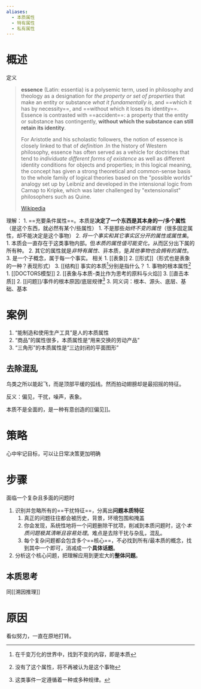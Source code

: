 ```yaml
---
aliases:
  - 本质属性
  - 特有属性
  - 私有属性
---
```

# 概述
定义
> **essence** (Latin: essentia) is a polysemic term, used in philosophy and theology as a designation for *the property or set of properties* that make an entity or substance *what it fundamentally is*, and ==which it has by necessity==, and ==without which it loses its identity==. Essence is contrasted with ==accident==: a property that the entity or substance has contingently, **without which the substance can still retain its identity**.  
>
>   For Aristotle and his scholastic followers, the notion of essence is closely linked to that of *definition* .In the history of Western philosophy, essence has often served as a vehicle for doctrines that tend to *individuate different forms of existence* as well as different identity conditions for objects and properties; in this logical meaning, the concept has given a strong theoretical and common-sense basis to the whole family of logical theories based on the "possible worlds" analogy set up by Leibniz and developed in the intensional logic from Carnap to Kripke, which was later challenged by "extensionalist" philosophers such as Quine.
>
> [Wikipedia](https://en.wikipedia.org/wiki/Essence)

理解：
	1. ==充要条件属性==。本质是**决定了一个东西是其本身的一/多个属性**（是这个东西，就必然有某个/些属性）
		1. 不是那些*始终不变的属性*（很多固定属性，却不能决定是这个事物）
	2. *将一个事实和其它事实区分开的属性或属性集*。
		1. 本质会一直存在于这类事物内部。但*本质的属性值可能变化*，从而区分出下属的所有种。
		2. 其它的属性就是*非特有属性*、非本质，是*其他事物也会拥有的属性*。
	3. 是一个子概念，属于每一个事实。
相关
	1. [[表象]] 
	2. [[形式]]（形式也是表象的一种？表现形式）
	3. [[结构]] 
事实的本质[^2]分别是指什么？
	1. 事物的根本属性[^1] 
		1. [[DOCTORS模型]] 
		2. [[表象与本质-类比作为思考的原料与火焰]] 
		3. [[直击本质]] 
	2. [[问题]]/事件的根本原因/底层规律[^3] 
	3. 同义词：根本、源头、底层、基础、基本
# 案例
1. “能制造和使用生产工具”是人的本质属性
2. “商品”的属性很多，本质属性是“用来交换的劳动产品”
3. “三角形”的本质属性是“三边封闭的平面图形”
## 去除混乱
鸟类之所以能起飞，而是顶部平缓的弧线。然而拍动翅膀却是最招摇的特征。

反义：偏见，干扰，噪声，表象。

本质不是全面的，是一种有意创造的[[偏见]]。
# 策略
心中牢记目标，可以让日常决策更加明确
# 步骤
面临一个复杂且多面的问题时
1. 识别并忽略所有的==干扰特征==，分离出**问题本质特征** 
	1. 真正的问题往往都会被历史，背景，环境包围和掩盖
	2. 你会发现，系统性地将一个问题删除干扰项，削减到本质问题时，这个*本质问题极其清晰且容易处理*。难点是去除干扰与杂乱，混乱。
	3. 每个复杂问题都会包含多个==核心==，不必找到所有/最本质的概念，找到其中一个即可，消减成一个**具体话题**。
2. 分析这个核心问题，把理解应用到更宏大的**整体问题**。

## 本质思考
同[[溯因推理]] 
# 原因
看似努力，一直在原地打转。

[^1]: 没有了这个属性，将不再被认为是这个事物
[^2]: 在千变万化的世界中，找到不变的内容，即是本质
[^3]: 这类事件一定遵循着一种或多种规律。